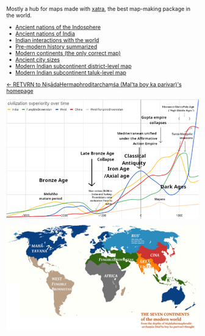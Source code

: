 Mostly a hub for maps made with [xatra](https://github.com/srajma/xatra), the best map-making package in the world.

- [Ancient nations of the Indosphere](nations_indosphere)
- [Ancient nations of India](nations_india)
- [Indian interactions with the world](akhand)
- [Pre-modern history summarized](civsup.png)
- [Modern continents (the only correct map)](continents_modern.png)
- [Ancient city sizes](city_sizes.png)
- [Modern Indian subcontinent district-level map](admin_india_2)
- [Modern Indian subcontinent taluk-level map](admin_india_3)

[← RETVRN to NiṣādaHermaphroditarchaṃśa (Mal'ta boy ka parivar)'s homepage](https://srajma.github.io/)

![](civsup.png)

![](continents_modern.png)
